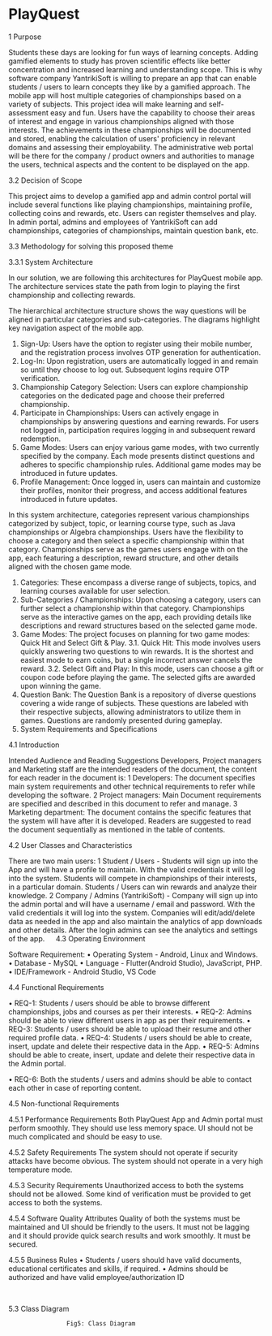 # PlayQuest
1 Purpose 
 
 
Students these days are looking for fun ways of learning concepts. Adding gamified elements to study has proven scientific effects like better concentration and increased learning and understanding scope. This is why software company YantrikiSoft is willing to prepare an app that can enable students / users to learn concepts they like by a gamified approach. 
The mobile app will host multiple categories of championships based on a variety of subjects. This project idea will make learning and self-assessment easy and fun. Users have the capability to choose their areas of interest and engage in various championships aligned with those interests. The achievements in these championships will be documented and stored, enabling the calculation of users' proficiency in relevant domains and assessing their employability.
The administrative web portal will be there for the company / product owners and authorities to manage the users, technical aspects and the content to be displayed on the app. 
 
3.2 Decision of Scope 
 

This project aims to develop a gamified app and admin control portal will include several functions like playing championships, maintaining profile, collecting coins and rewards, etc. Users can register themselves and play. In admin portal, admins and employees of YantrikiSoft can add championships, categories of championships, maintain question bank, etc. 
 
3.3 Methodology for solving this proposed theme 
 
 
3.3.1 System Architecture 
 
 
In our solution, we are following this architectures for PlayQuest mobile app. The architecture services state the path from login to playing the first championship and collecting rewards. 
 
The hierarchical architecture structure shows the way questions will be aligned in particular categories and sub-categories. The diagrams highlight key navigation aspect of the mobile app. 
 

1.	Sign-Up: Users have the option to register using their mobile number, and the registration process involves OTP generation for authentication.
2.	Log-In: Upon registration, users are automatically logged in and remain so until they choose to log out. Subsequent logins require OTP verification.
3.	Championship Category Selection: Users can explore championship categories on the dedicated page and choose their preferred championship.
4.	Participate in Championships: Users can actively engage in championships by answering questions and earning rewards. For users not logged in, participation requires logging in and subsequent reward redemption.
5.	Game Modes: Users can enjoy various game modes, with two currently specified by the company. Each mode presents distinct questions and adheres to specific championship rules. Additional game modes may be introduced in future updates.
6.	Profile Management: Once logged in, users can maintain and customize their profiles, monitor their progress, and access additional features introduced in future updates.


 
 
In this system architecture, categories represent various championships categorized by subject, topic, or learning course type, such as Java championships or Algebra championships. Users have the flexibility to choose a category and then select a specific championship within that category. Championships serve as the games users engage with on the app, each featuring a description, reward structure, and other details aligned with the chosen game mode.
1.	Categories: These encompass a diverse range of subjects, topics, and learning courses available for user selection.
2.	Sub-Categories / Championships: Upon choosing a category, users can further select a championship within that category. Championships serve as the interactive games on the app, each providing details like descriptions and reward structures based on the selected game mode.
3.	Game Modes: The project focuses on planning for two game modes: Quick Hit and Select Gift & Play.
3.1. Quick Hit: This mode involves users quickly answering two questions to win rewards. It is the shortest and easiest mode to earn coins, but a single incorrect answer cancels the reward.
3.2. Select Gift and Play: In this mode, users can choose a gift or coupon code before playing the game. The selected gifts are awarded upon winning the game.
4.	Question Bank: The Question Bank is a repository of diverse questions covering a wide range of subjects. These questions are labeled with their respective subjects, allowing administrators to utilize them in games. Questions are randomly presented during gameplay.
 
4.	System Requirements and Specifications 
 
 
4.1 Introduction 
 
 
Intended Audience and Reading Suggestions Developers, Project managers and Marketing staff are the intended readers of the document, the content for each reader in the document is: 
1	Developers: The document specifies main system requirements and other technical requirements to refer while developing the software. 
2	Project managers: Main Document requirements are specified and described in this document to refer and manage. 
3	Marketing department: The document contains the specific features that the system will have after it is developed. Readers are suggested to read the document sequentially as mentioned in the table of contents. 
 
4.2 User Classes and Characteristics 
 
 
There are two main users: 
1	Student / Users - Students will sign up into the App and will have a profile to maintain. With the valid credentials it will log into the system. Students will compete in championships of their interests, in a particular domain. Students / Users can win rewards and analyze their knowledge. 
2	Company / Admins (YantrikiSoft) - Company will sign up into the admin portal and will have a username / email and password. With the valid credentials it will log into the system. Companies will edit/add/delete data as needed in the app and also maintain the analytics of app downloads and other details. After the login admins can see the analytics and settings of the app. 
 
4.3 Operating Environment 
 
 
Software Requirement: 
•	Operating System - Android, Linux and Windows.
•	Database - MySQL
•	Language - Flutter(Android Studio), JavaScript, PHP. 
•	IDE/Framework - Android Studio, VS Code  
 
4.4 Functional Requirements 
 
 
•	REQ-1: Students / users should be able to browse different championships, jobs and courses as per their interests. 
•	REQ-2: Admins should be able to view different users in app as per their requirements. 
•	REQ-3: Students / users should be able to upload their resume and other required profile data. 
•	REQ-4: Students / users should be able to create, insert, update and delete their respective data in the App. 
•	REQ-5: Admins should be able to create, insert, update and delete their respective data in the Admin portal. 
 
•	REQ-6: Both the students / users and admins should be able to contact each other in case of reporting content. 
 
4.5 Non-functional Requirements 
 
 
4.5.1 Performance Requirements 
Both PlayQuest App and Admin portal must perform smoothly. They should use less memory space. 
UI should not be much complicated and should be easy to use. 
 
4.5.2 Safety Requirements 
The system should not operate if security attacks have become obvious. 
The system should not operate in a very high temperature mode. 
 
4.5.3 Security Requirements 
Unauthorized access to both the systems should not be allowed. 
Some kind of verification must be provided to get access to both the systems. 
 
 
4.5.4 Software Quality Attributes 
Quality of both the systems must be maintained and UI should be friendly to the users. It must not be lagging and it should provide quick search results and work smoothly. It must be secured. 
 
4.5.5 Business Rules 
•	Students / users should have valid documents, educational certificates and skills, if required. 
•	Admins should be authorized and have valid employee/authorization ID 

 






5.3 Class Diagram 
 
 
					Fig5: Class Diagram

